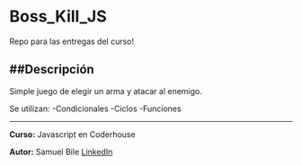 # Boss_Kill_JS
Repo para las entregas del curso!

##Descripción
---
Simple juego de elegir un arma y atacar al enemigo.

Se utilizan:
-Condicionales
-Ciclos
-Funciones

---
**Curso:** Javascript en Coderhouse

**Autor:** Samuel Bile
[LinkedIn](https://www.linkedin.com/in/samuel-isaiah-bile-monta%C3%B1o-aaa43a222/)

